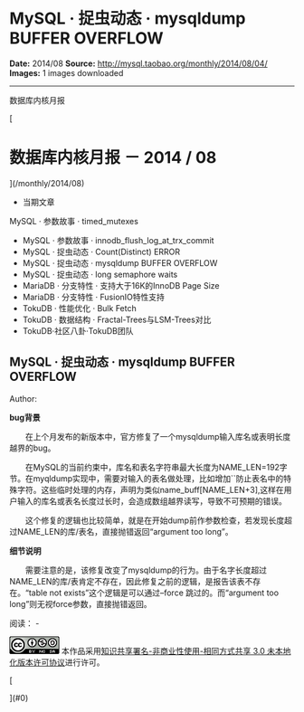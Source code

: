 # MySQL · 捉虫动态 · mysqldump BUFFER OVERFLOW

**Date:** 2014/08
**Source:** http://mysql.taobao.org/monthly/2014/08/04/
**Images:** 1 images downloaded

---

数据库内核月报

 [
 # 数据库内核月报 － 2014 / 08
 ](/monthly/2014/08)

 * 当期文章

 MySQL · 参数故事 · timed_mutexes
* MySQL · 参数故事 · innodb_flush_log_at_trx_commit
* MySQL · 捉虫动态 · Count(Distinct) ERROR
* MySQL · 捉虫动态 · mysqldump BUFFER OVERFLOW
* MySQL · 捉虫动态 · long semaphore waits
* MariaDB · 分支特性 · 支持大于16K的InnoDB Page Size
* MariaDB · 分支特性 · FusionIO特性支持
* TokuDB · 性能优化 · Bulk Fetch
* TokuDB · 数据结构 · Fractal-Trees与LSM-Trees对比
* TokuDB·社区八卦·TokuDB团队

 ## MySQL · 捉虫动态 · mysqldump BUFFER OVERFLOW 
 Author: 

 **bug背景**

　　在上个月发布的新版本中，官方修复了一个mysqldump输入库名或表明长度越界的bug。

　　在MySQL的当前约束中，库名和表名字符串最大长度为NAME_LEN=192字节。在myqldump实现中，需要对输入的表名做处理，比如增加``防止表名中的特殊字符。这些临时处理的内存，声明为类似name_buff[NAME_LEN+3],这样在用户输入的库名或表名长度过长时，会造成数组越界读写，导致不可预期的错误。

　　这个修复的逻辑也比较简单，就是在开始dump前作参数检查，若发现长度超过NAME_LEN的库/表名，直接抛错返回“argument too long”。

**细节说明**

　　需要注意的是，该修复改变了mysqldump的行为。由于名字长度超过NAME_LEN的库/表肯定不存在，因此修复之前的逻辑，是报告该表不存在。“table not exists”这个逻辑是可以通过–force 跳过的。而“argument too long”则无视force参数，直接抛错返回。

 阅读： - 

[![知识共享许可协议](.img/8232d49bd3e9_88x31.png)](http://creativecommons.org/licenses/by-nc-sa/3.0/)
本作品采用[知识共享署名-非商业性使用-相同方式共享 3.0 未本地化版本许可协议](http://creativecommons.org/licenses/by-nc-sa/3.0/)进行许可。

 [

 ](#0)